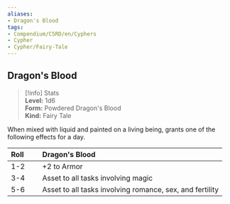 ```yaml
---
aliases:
- Dragon's Blood
tags:
- Compendium/CSRD/en/Cyphers
- Cypher
- Cypher/Fairy-Tale
---
```


  
## Dragon's Blood  
>[!info] Stats  
> **Level:** 1d6  
> **Form:** Powdered Dragon's Blood  
> **Kind:** Fairy Tale
  
When mixed with liquid and painted on a living being, grants one of the following effects for a day.  

|  Roll &nbsp; &nbsp; &nbsp; | Dragon's Blood  |  
| ------------- | :----------- |  
| 1-2 | +2 to Armor |  
| 3-4 | Asset to all tasks involving magic |  
| 5-6 | Asset to all tasks involving romance, sex, and fertility |